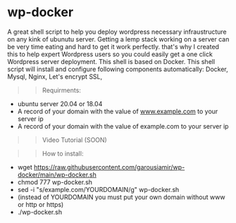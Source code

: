 # wp-docker
A great shell script to help you deploy wordpress necessary infraustructure on any kink of ubunutu server.
Getting a lemp stack working on a server can be very time eating and hard to get it work perfectly. that's why I created this to help expert Wordpress users so you could easily get a one click Wordpress server deployment.
This shell is based on Docker.
This shell script will install and configure following components automatically:
Docker,
Mysql,
Nginx,
Let's encrypt SSL,

>> Requirments:
- ubuntu server 20.04 or 18.04
- A record of your domain with the value of www.example.com to your server ip
- A record of your domain with the value of example.com to your server ip

>> Video Tutorial (SOON)


>> How to install:
- wget https://raw.githubusercontent.com/garousiamir/wp-docker/main/wp-docker.sh 
- chmod 777 wp-docker.sh
- sed -i "s/example.com/YOURDOMAIN/g" wp-docker.sh
- (instead of YOURDOMAIN you must put your own domain without www or http or https)
- ./wp-docker.sh
